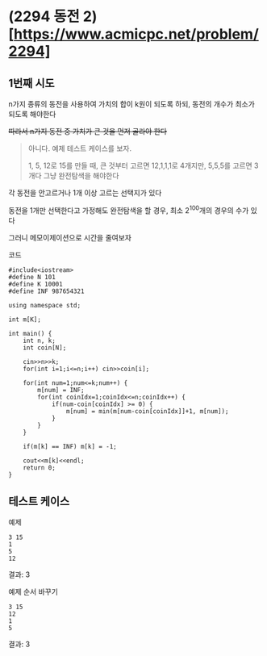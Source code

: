 # (2294 동전 2)[https://www.acmicpc.net/problem/2294]

## 1번째 시도

n가지 종류의 동전을 사용하여 가치의 합이 k원이 되도록 하되, 동전의 개수가 최소가 되도록 해야한다

<del>따라서 n가지 동전 중 가치가 큰 것을 먼저 골라야 한다</del>

> 아니다. 예제 테스트 케이스를 보자.
>
> 1, 5, 12로 15를 만들 때, 큰 것부터 고르면 12,1,1,1로 4개지만, 5,5,5를 고르면 3개다
> 그냥 완전탐색을 해야한다

각 동전을 안고르거나 1개 이상 고르는 선택지가 있다

동전을 1개만 선택한다고 가정해도 완전탐색을 할 경우, 최소 2<sup>100</sup>개의 경우의 수가 있다

그러니 메모이제이션으로 시간을 줄여보자

코드
```
#include<iostream>
#define N 101
#define K 10001
#define INF 987654321

using namespace std;

int m[K];

int main() {
    int n, k;
    int coin[N];
    
    cin>>n>>k;
    for(int i=1;i<=n;i++) cin>>coin[i];
    
    for(int num=1;num<=k;num++) {
        m[num] = INF;
        for(int coinIdx=1;coinIdx<=n;coinIdx++) {
            if(num-coin[coinIdx] >= 0) {
                m[num] = min(m[num-coin[coinIdx]]+1, m[num]);
            }
        }
    }
    
    if(m[k] == INF) m[k] = -1;
    
    cout<<m[k]<<endl;
    return 0;
}
```

## 테스트 케이스

예제
```
3 15
1
5
12
```

결과: 3

예제 순서 바꾸기
```
3 15
12
1
5
```

결과: 3